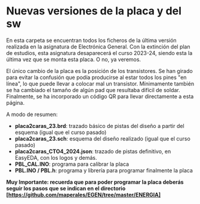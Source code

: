 Nuevas versiones de la placa y del sw
=====================================
En esta carpeta se encuentran todos los ficheros de la última versión realizada en la asignatura de Electrónica General. Con la extinción del plan de estudios, 
esta asignatura desaparecerá el curso 2023-24, siendo esta la última vez que se monta esta placa. O no, ya veremos.


El único cambio de la placa es la posición de los transistores. Se han girado para evitar la confusión que podía producirse al estar todos los pines "en línea", lo que puede llevar a colocar mal un transistor. Mínimamente también se ha cambiado el tamaño de algún pad que resultaba difícil de soldar. Finalmente, se ha incorporado un código QR para llevar directamente a esta página.

A modo de resumen:
  - **placa2caras_23.brd**: trazado básico de pistas del diseño a partir del esquema (igual que el curso pasado)
  - **placa2caras_23.sch**: esquema del diseño realizado (igual que el curso pasado)
  - **placa2caras_CTO4_2024.json**: trazado de pistas definitivo, en EasyEDA, con los logos y demás.
  - **PBL_CAL.INO**: programa para calibrar la placa
  - **PBL.INO / PBL.h**: programa y librería para programar finalmente la placa


**Muy Importante: recuerda que para poder programar la placa deberás seguir los pasos que se indican en el directorio [https://github.com/maperales/EGEN/tree/master/ENERGIA]**



